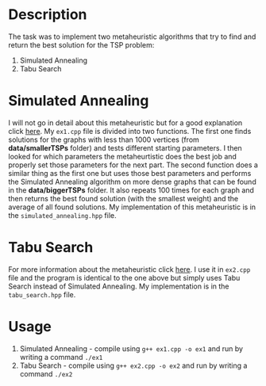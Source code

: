 # Description
The task was to implement two metaheuristic algorithms that try to find and return the best solution for the TSP problem:
1. Simulated Annealing
2. Tabu Search

# Simulated Annealing
I will not go in detail about this metaheuristic but for a good explanation click [here](https://www.baeldung.com/cs/simulated-annealing).
My `ex1.cpp` file is divided into two functions. The first one finds solutions for the graphs with less than 1000 vertices (from **data/smallerTSPs** folder) and tests different starting parameters.
I then looked for which parameters the metaheurtistic does the best job and properly set those parameters for the next part. The second function does a similar thing as the first one but uses those
best parameters and performs the Simulated Annealing algorithm on more dense graphs that can be found in the **data/biggerTSPs** folder. It also repeats 100 times for each graph and then returns the best
found solution (with the smallest weight) and the average of all found solutions.
My implementation of this metaheuristic is in the `simulated_annealing.hpp` file.

# Tabu Search
For more information about the metaheuristic click [here](https://en.wikipedia.org/wiki/Tabu_search).
I use it in `ex2.cpp` file and the program is identical to the one above but simply uses Tabu Search instead of Simulated Annealing.
My implementation is in the `tabu_search.hpp` file.

# Usage
1. Simulated Annealing - compile using `g++ ex1.cpp -o ex1` and run by writing a command `./ex1`
2. Tabu Search - compile using `g++ ex2.cpp -o ex2` and run by writing a command `./ex2`
